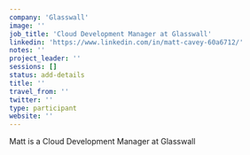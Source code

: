 ```yaml
---
company: 'Glasswall'
image: ''
job_title: 'Cloud Development Manager at Glasswall'
linkedin: 'https://www.linkedin.com/in/matt-cavey-60a6712/'
notes: ''
project_leader: ''
sessions: []
status: add-details
title: ''
travel_from: ''
twitter: ''
type: participant
website: ''
---
```

Matt is a Cloud Development Manager at Glasswall